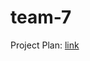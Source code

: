 # team-7
Project Plan: [link](https://docs.google.com/document/d/1smRhYmmoNl84a27PxECvDrmtnAOyO1pvqYC5vZWd1lA/edit?usp=sharing)
